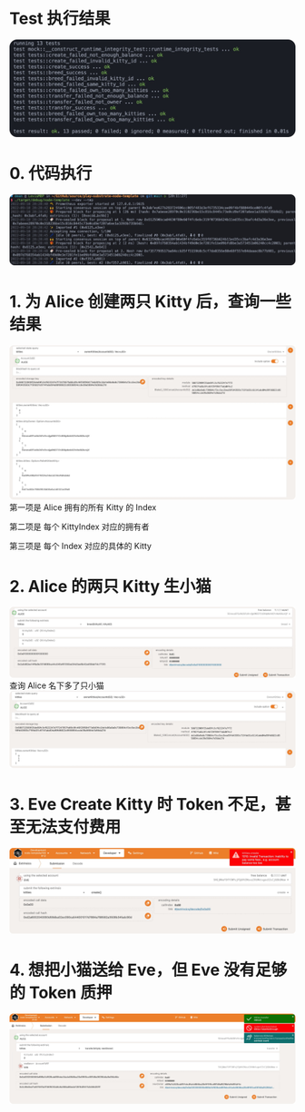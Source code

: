 # Test 执行结果
![](./img/test.jpg)

# 0. 代码执行
![](./img/run.jpg)

# 1. 为 Alice 创建两只 Kitty 后，查询一些结果
![](./img/aliceKitties.jpg)
第一项是 Alice 拥有的所有 Kitty 的 Index

第二项是 每个 KittyIndex 对应的拥有者

第三项是 每个 Index 对应的具体的 Kitty

# 2. Alice 的两只 Kitty 生小猫
![](./img/breed.jpg)
查询 Alice 名下多了只小猫
![](./img/AliceNewKitty.jpg)

# 3. Eve Create Kitty 时 Token 不足，甚至无法支付费用
![](./img/notEnoughTokens.jpg)

# 4. 想把小猫送给 Eve，但 Eve 没有足够的 Token 质押
![](./img/transferNoTokens.jpg)